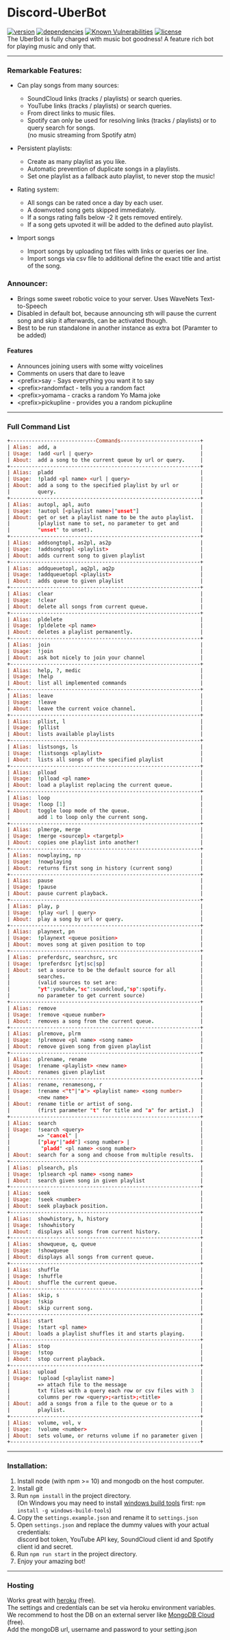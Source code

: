 # **Discord-UberBot** #

[![version](https://img.shields.io/github/package-json/v/Crow08/discord-uberbot.svg)](/package.json)
[![dependencies](https://david-dm.org/Crow08/discord-uberbot.svg)](/package.json)
[![Known Vulnerabilities](https://snyk.io/test/github/Crow08/discord-uberbot/badge.svg)](https://snyk.io/test/github/Crow08/discord-uberbot)
[![license](https://img.shields.io/github/license/Crow08/discord-uberbot.svg)](/LICENSE.md)  
The UberBot is fully charged with music bot goodness! A feature rich bot for playing music and only that.

---

### Remarkable Features: ###

- Can play songs from many sources:
  - SoundCloud links (tracks / playlists) or search queries.
  - YouTube links (tracks / playlists) or search queries.
  - From direct links to music files.
  - Spotify can only be used for resolving links (tracks / playlists) or to query search for songs.  
  (no music streaming from Spotify atm)

- Persistent playlists:
  - Create as many playlist as you like.
  - Automatic prevention of duplicate songs in a playlists.
  - Set one playlist as a fallback auto playlist, to never stop the music!

- Rating system:
  - All songs can be rated once a day by each user.
  - A downvoted song gets skipped immediately.
  - If a songs rating falls below -2 it gets removed entirely.
  - If a song gets upvoted it will be added to the defined auto playlist.

- Import songs
  - Import songs by uploading txt files with links or queries oer line.
  - Import songs via csv file to additional define the exact title and artist of the song.
  
### Announcer: ###
- Brings some sweet robotic voice to your server. Uses WaveNets Text-to-Speech
- Disabled in default bot, because announcing sth will pause the current song and skip it afterwards, can be activated though.
- Best to be run standalone in another instance as extra bot (Paramter to be added)

#### Features ####
- Announces joining users with some witty voicelines
- Comments on users that dare to leave
- \<prefix\>say - Says everything you want it to say
- \<prefix\>randomfact - tells you a random fact
- \<prefix\>yomama - cracks a random Yo Mama joke
- \<prefix\>pickupline - provides you a random pickupline

---

### Full Command List ###

```prolog
+----------------------------Commands--------------------------+
| Alias:  add, a                                               |
| Usage:  !add <url | query>                                   |
| About:  add a song to the current queue by url or query.     |
+--------------------------------------------------------------+
| Alias:  pladd                                                |
| Usage:  !pladd <pl name> <url | query>                       |
| About:  add a song to the specified playlist by url or       |
|         query.                                               |
+--------------------------------------------------------------+
| Alias:  autopl, apl, auto                                    |
| Usage:  !autopl [<playlist name>|"unset"]                    |
| About:  get or set a playlist name to be the auto playlist.  |
|         (playlist name to set, no parameter to get and       |
|         "unset" to unset).                                   |
+--------------------------------------------------------------+
| Alias:  addsongtopl, as2pl, as2p                             |
| Usage:  !addsongtopl <playlist>                              |
| About:  adds current song to given playlist                  |
+--------------------------------------------------------------+
| Alias:  addqueuetopl, aq2pl, aq2p                            |
| Usage:  !addqueuetopl <playlist>                             |
| About:  adds queue to given playlist                         |
+--------------------------------------------------------------+
| Alias:  clear                                                |
| Usage:  !clear                                               |
| About:  delete all songs from current queue.                 |
+--------------------------------------------------------------+
| Alias:  pldelete                                             |
| Usage:  !pldelete <pl name>                                  |
| About:  deletes a playlist permanently.                      |
+--------------------------------------------------------------+
| Alias:  join                                                 |
| Usage:  !join                                                |
| About:  ask bot nicely to join your channel                  |
+--------------------------------------------------------------+
| Alias:  help, ?, medic                                       |
| Usage:  !help                                                |
| About:  list all implemented commands                        |
+--------------------------------------------------------------+
| Alias:  leave                                                |
| Usage:  !leave                                               |
| About:  leave the current voice channel.                     |
+--------------------------------------------------------------+
| Alias:  pllist, l                                            |
| Usage:  !pllist                                              |
| About:  lists available playlists                            |
+--------------------------------------------------------------+
| Alias:  listsongs, ls                                        |
| Usage:  !listsongs <playlist>                                |
| About:  lists all songs of the specified playlist            |
+--------------------------------------------------------------+
| Alias:  plload                                               |
| Usage:  !plload <pl name>                                    |
| About:  load a playlist replacing the current queue.         |
+--------------------------------------------------------------+
| Alias:  loop                                                 |
| Usage:  !loop [1]                                            |
| About:  toggle loop mode of the queue.                       |
|         add 1 to loop only the current song.                 |
+--------------------------------------------------------------+
| Alias:  plmerge, merge                                       |
| Usage:  !merge <sourcepl> <targetpl>                         |
| About:  copies one playlist into another!                    |
+--------------------------------------------------------------+
| Alias:  nowplaying, np                                       |
| Usage:  !nowplaying                                          |
| About:  returns first song in history (current song)         |
+--------------------------------------------------------------+
| Alias:  pause                                                |
| Usage:  !pause                                               |
| About:  pause current playback.                              |
+--------------------------------------------------------------+
| Alias:  play, p                                              |
| Usage:  !play <url | query>                                  |
| About:  play a song by url or query.                         |
+--------------------------------------------------------------+
| Alias:  playnext, pn                                         |
| Usage:  !playnext <queue position>                           |
| About:  moves song at given position to top                  |
+--------------------------------------------------------------+
| Alias:  preferdsrc, searchsrc, src                           |
| Usage:  !preferdsrc [yt|sc|sp]                               |
| About:  set a source to be the default source for all        |
|         searches.                                            |
|         (valid sources to set are:                           |
|         "yt":youtube,"sc":soundcloud,"sp":spotify.           |
|         no parameter to get current source)                  |
+--------------------------------------------------------------+
| Alias:  remove                                               |
| Usage:  !remove <queue number>                               |
| About:  removes a song from the current queue.               |
+--------------------------------------------------------------+
| Alias:  plremove, plrm                                       |
| Usage:  !plremove <pl name> <song name>                      |
| About:  remove given song from given playlist                |
+--------------------------------------------------------------+
| Alias:  plrename, rename                                     |
| Usage:  !rename <playlist> <new name>                        |
| About:  renames given playlist                               |
+--------------------------------------------------------------+
| Alias:  rename, renamesong, r                                |
| Usage:  !rename <"t"|"a"> <playlist name> <song number>      |
|         <new name>                                           |
| About:  rename title or artist of song.                      |
|         (first parameter "t" for title and "a" for artist.)  |
+--------------------------------------------------------------+
| Alias:  search                                               |
| Usage:  !search <query>                                      |
|         => "cancel" |                                        |
|         ["play"|"add"] <song number> |                       |
|          "pladd" <pl name> <song number>                     |
| About:  search for a song and choose from multiple results.  |
+--------------------------------------------------------------+
| Alias:  plsearch, pls                                        |
| Usage:  !plsearch <pl name> <song name>                      |
| About:  search given song in given playlist                  |
+--------------------------------------------------------------+
| Alias:  seek                                                 |
| Usage:  !seek <number>                                       |
| About:  seek playback position.                              |
+--------------------------------------------------------------+
| Alias:  showhistory, h, history                              |
| Usage:  !showhistory                                         |
| About:  displays all songs from current history.             |
+--------------------------------------------------------------+
| Alias:  showqueue, q, queue                                  |
| Usage:  !showqueue                                           |
| About:  displays all songs from current queue.               |
+--------------------------------------------------------------+
| Alias:  shuffle                                              |
| Usage:  !shuffle                                             |
| About:  shuffle the current queue.                           |
+--------------------------------------------------------------+
| Alias:  skip, s                                              |
| Usage:  !skip                                                |
| About:  skip current song.                                   |
+--------------------------------------------------------------+
| Alias:  start                                                |
| Usage:  !start <pl name>                                     |
| About:  loads a playlist shuffles it and starts playing.     |
+--------------------------------------------------------------+
| Alias:  stop                                                 |
| Usage:  !stop                                                |
| About:  stop current playback.                               |
+--------------------------------------------------------------+
| Alias:  upload                                               |
| Usage:  !upload [<playlist name>]                            |
|         => attach file to the message                        |
|         txt files with a query each row or csv files with 3  |
|         columns per row <query>;<artist>;<title>             |
| About:  add a songs from a file to the queue or to a         |
|         playlist.                                            |
+--------------------------------------------------------------+
| Alias:  volume, vol, v                                       |
| Usage:  !volume <number>                                     |
| About:  sets volume, or returns volume if no parameter given |
+--------------------------------------------------------------+
```

---

### Installation: ###

1. Install node (with npm >= 10) and mongodb on the host computer.
2. Install git
3. Run `npm install` in the project directory.  
(On Windows you may need to install [windows build tools](https://www.npmjs.com/package/windows-build-tools) first: `npm install -g windows-build-tools`)
4. Copy the `settings.example.json` and rename it to `settings.json`
5. Open `settings.json` and replace the dummy values with your actual credentials:  
discord bot token, YouTube API key, SoundCloud client id and Spotify client id and secret.
6. Run `npm run start` in the project directory.
7. Enjoy your amazing bot!

---

### Hosting ###

Works great with [heroku](https://www.heroku.com) (free).  
The settings and credentials can be set via heroku environment variables.  
We recommend to host the DB on an external server like [MongoDB Cloud](https://cloud.mongodb.com/) (free).  
Add the mongoDB url, username and password to your setting.json
